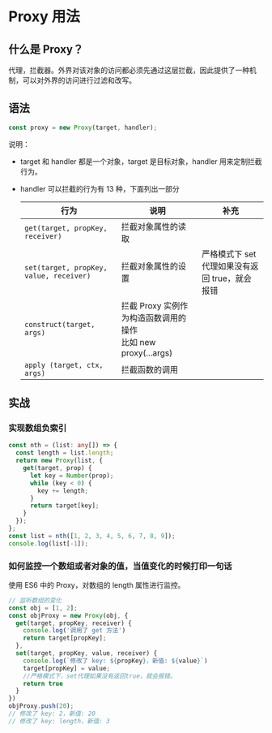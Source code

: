 # Proxy 用法

## 什么是 Proxy？

代理，拦截器。外界对该对象的访问都必须先通过这层拦截，因此提供了一种机制，可以对外界的访问进行过滤和改写。



## 语法
```javascript
const proxy = new Proxy(target, handler);
```


说明：

* target 和 handler 都是一个对象，target 是目标对象，handler 用来定制拦截行为。

* handler 可以拦截的行为有 13 种，下面列出一部分

  | 行为                                      | 说明                             |    补充             |
  | ----------------------------------------- | -------------------------------|----------------------- |
  | `get(target, propKey, receiver)`        | 拦截对象属性的读取                 |                   |
  | `set(target, propKey, value, receiver)` | 拦截对象属性的设置            |严格模式下 set 代理如果没有返回 true，就会报错|
  | `construct(target, args)`              | 拦截 Proxy 实例作为构造函数调用的操作<br />比如 new proxy(...args) ||
  | `apply (target, ctx, args)`             | 拦截函数的调用                                               ||

  

## 实战

### 实现数组负索引
```typescript
const nth = (list: any[]) => {
  const length = list.length;
  return new Proxy(list, {
    get(target, prop) {
      let key = Number(prop);
      while (key < 0) {
        key += length;
      }
      return target[key];
    }
  });
};
const list = nth([1, 2, 3, 4, 5, 6, 7, 8, 9]);
console.log(list[-1]);
```


### 如何监控一个数组或者对象的值，当值变化的时候打印一句话

使用 ES6 中的 Proxy，对数组的 length 属性进行监控。

```javascript
// 监听数组的变化
const obj = [1, 2];
const objProxy = new Proxy(obj, {
  get(target, propKey, receiver) {
    console.log('调用了 get 方法')
    return target[propKey];
  },
  set(target, propKey, value, receiver) {
    console.log(`修改了 key: ${propKey}，新值: ${value}`)
    target[propKey] = value;
    //严格模式下，set代理如果没有返回true，就会报错。
    return true
  }
})
objProxy.push(20);
// 修改了 key: 2，新值: 20
// 修改了 key: length，新值: 3
```
